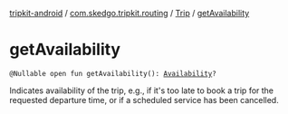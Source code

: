 [tripkit-android](../../index.md) / [com.skedgo.tripkit.routing](../index.md) / [Trip](index.md) / [getAvailability](./get-availability.md)

# getAvailability

`@Nullable open fun getAvailability(): `[`Availability`](../-availability/index.md)`?`

Indicates availability of the trip, e.g., if it's too late to book a trip for the requested departure time, or if a scheduled service has been cancelled.

